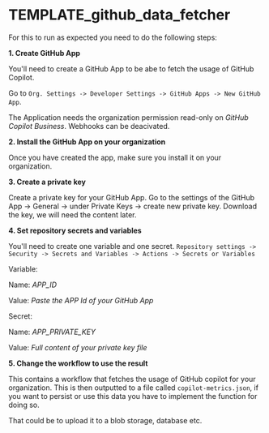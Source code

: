# TEMPLATE_github_data_fetcher

For this to run as expected you need to do the following steps:

__1. Create GitHub App__

You'll need to create a GitHub App to be abe to fetch the usage of GitHub Copilot. 

Go to `Org. Settings -> Developer Settings -> GitHub Apps -> New GitHub App`.

The Application needs the organization permission read-only on _GitHub Copilot Business_.
Webhooks can be deacivated. 

__2. Install the GitHub App on your organization__

Once you have created the app, make sure you install it on your organization.

__3. Create a private key__

Create a private key for your GitHub App. Go to the settings of the GitHub App -> General -> under Private Keys -> create new private key. Download the key, we will need the content later.

__4. Set repository secrets and variables__

You'll need to create one variable and one secret. 
`Repository settings -> Security -> Secrets and Variables -> Actions -> Secrets or Variables`

Variable: 

Name: _APP_ID_

Value: _Paste the APP Id of your GitHub App_

Secret:

Name: _APP_PRIVATE_KEY_

Value: _Full content of your private key file_

__5. Change the workflow to use the result__

This contains a workflow that fetches the usage of GitHub copilot for your organization. 
This is then outputted to a file called `copilot-metrics.json`, if you want to persist or use this data you have to implement the function for doing so. 

That could be to upload it to a blob storage, database etc.
